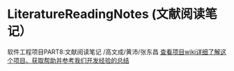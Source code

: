 ﻿# LiteratureReadingNotes (文献阅读笔记）

软件工程项目PART8:文献阅读笔记 /高文成/黄沛/张东昌
[查看项目wiki详细了解这个项目、获取帮助并参考我们开发经验的总结](https://github.com/gaohuangzhang/LiteratureReadingNotes/wiki)
